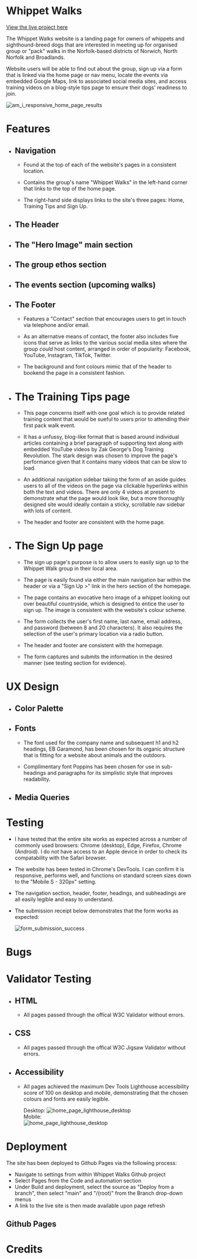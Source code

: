 # Whippet Walks

[View the live project here](https://rob-mundy.github.io/whippet-walks/)

The Whippet Walks website is a landing page for owners of whippets and sighthound-breed dogs that are interested in meeting up for organised group or "pack" walks in the Norfolk-based districts of Norwich, North Norfolk and Broadlands.

Website users will be able to find out about the group, sign up via a form that is linked via the home page or nav menu, locate the events via embedded Google Maps, link to associated social media sites, and access training videos on a blog-style tips page to ensure their dogs' readiness to join.

![am_i_responsive_home_page_results](./assets/images/am_i_responsive_home_page.png)

# Features

+ ## Navigation

    + Found at the top of each of the website's pages in a consistent location.

    + Contains the group's name "Whippet Walks" in the left-hand corner that links to the top of the home page.

    + The right-hand side displays links to the site's three pages: Home, Training Tips and Sign Up. 

+ ## The Header

+ ## The "Hero Image" main section 

+ ## The group ethos section

+ ## The events section (upcoming walks)

+ ## The Footer

    + Features a "Contact" section that encourages users to get in touch via telephone and/or email.

    + As an alternative means of contact, the footer also includes five icons that serve as links to the various social media sites where the group *could* host content, arranged in order of popularity: Facebook, YouTube, Instagram, TikTok, Twitter.  

    + The background and font colours mimic that of the header to bookend the page in a consistent fashion.

+ # The Training Tips page

    + This page concerns itself with one goal which is to provide related training content that would be sueful to users prior to attending their first pack walk event.  

    + It has a unfussy, blog-like format that is based around individual articles containing a brief paragraph of supporting text along with embedded YouTube videos by Zak George's Dog Training Revolution. The stark design was chosen to improve the page's performance given that it contains many videos that can be slow to load.

    + An additional navigation sidebar taking the form of an aside guides users to all of the videos on the page via clickable hyperlinks within both the text and videos. There are only 4 videos at present to demonstrate what the page would look like, but a more thoroughly designed site would ideally contain a sticky, scrollable nav sidebar with lots of content.  

    + The header and footer are consistent with the home page.

+ # The Sign Up page

    + The sign up page's purpose is to allow users to easily sign up to the Whippet Walk group in their local area.

    + The page is easily found via either the main navigation bar within the header or via a "Sign Up >" link in the hero section of the homepage.  

    + The page contains an evocative hero image of a whippet looking out over beautiful countryside, which is designed to entice the user to sign up.  The image is consistent with the website's colour scheme.

    + The form collects the user's first name, last name, email address, and password (between 8 and 20 characters).  It also requires the selection of the user's primary location via a radio button.

    + The header and footer are consistent with the homepage. 

    + The form captures and submits the information in the desired manner (see testing section for evidence).

# UX Design

+ ## Color Palette

+ ## Fonts

    + The font used for the company name and subsequent h1 and h2 headings, EB Garamond, has been chosen for its organic structure that is fitting for a website about animals and the outdoors. 

    + Complimentary font Poppins has been chosen for use in sub-headings and paragraphs for its simplistic style that improves readability.

+ ## Media Queries

# Testing

+ I have tested that the entire site works as expected across a number of commonly used browsers: Chrome (desktop), Edge, Firefox, Chrome (Android).  I do not have access to an Apple device in order to check its compatability with the Safari browser.

+ The website has been tested in Chrome's DevTools. I can confirm it is responsive, performs well, and functions on standard screen sizes down to the "Mobile S - 320px" setting.

+ The navigation section, header, footer, headings, and subheadings are all easily legible and easy to understand.

+ The submission receipt below demonstrates that the form works as expected:

    ![form_submission_success](./assets/images/form_submission_success.png)

# Bugs

# Validator Testing

+ ## HTML

    + All pages passed through the offical W3C Validator without errors.

+ ## CSS

    + All pages passed through the offical W3C Jigsaw Validator without errors.

+ ## Accessibility 

    + All pages achieved the maximum Dev Tools Lighthouse accessibility score of 100 on desktop and mobile, demonstrating that the chosen colours and fonts are easily legible.
    
        Desktop:
    ![home_page_lighthouse_desktop](./assets/images/home_page_lighthouse_desktop.png)  
        Mobile:  
    ![home_page_lighthouse_desktop](./assets/images/home_page_lighthouse_mobile.png)

# Deployment

The site has been deployed to Github Pages via the following process:

+ Navigate to settings from within Whippet Walks Github project
+ Select Pages from the Code and automation section
+ Under Build and deployment, select the source as "Deploy from a branch", then select "main" and "/(root)" from the Branch drop-down menus
+ A link to the live site is then made available upon page refresh 

## Github Pages

# Credits
